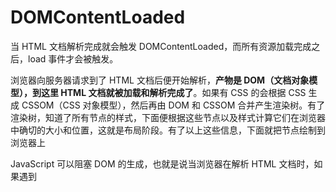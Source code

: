 # DOMContentLoaded

当 HTML 文档解析完成就会触发 DOMContentLoaded，而所有资源加载完成之后，load 事件才会被触发。

浏览器向服务器请求到了 HTML 文档后便开始解析，**产物是 DOM（文档对象模型），到这里 HTML 文档就被加载和解析完成了**。如果有 CSS 的会根据 CSS 生成 CSSOM（CSS 对象模型），然后再由 DOM 和 CSSOM 合并产生渲染树。有了渲染树，知道了所有节点的样式，下面便根据这些节点以及样式计算它们在浏览器中确切的大小和位置，这就是布局阶段。有了以上这些信息，下面就把节点绘制到浏览器上

JavaScript 可以阻塞 DOM 的生成，也就是说当浏览器在解析 HTML 文档时，如果遇到 <script>，便会停下对 HTML 文档的解析，转而去处理脚本。如果脚本是内联的，浏览器会先去执行这段内联的脚本，如果是外链的，那么先会去加载脚本，然后执行。在处理完脚本之后，浏览器便继续解析 HTML 文档。

当文档中没有脚本时，浏览器解析完文档便能触发 DOMContentLoaded 事件；如果文档中包含脚本，则脚本会阻塞文档的解析，而脚本需要等 CSSOM 构建完成才能执行。在任何情况下，DOMContentLoaded 的触发不需要等待图片等其他资源加载完成。

## defer async

当 HTML 文档被解析时如果遇见 defer 脚本，则在后台加载脚本，文档解析过程不中断，而等文档解析结束之后，defer 脚本执行。另外，defer 脚本的执行顺序与定义时的位置有关。

当 HTML 文档被解析时如果遇见 async 脚本，则在后台加载脚本，文档解析过程不中断。脚本加载完成后，文档停止解析，脚本执行，执行结束后文档继续解析。

DOMContentLoaded 只有在 defer 脚本执行结束后才会被触发。 

如果 script 标签中包含 async，则 HTML 文档构建不受影响，解析完毕后，DOMContentLoaded 触发，而不需要等待 async 脚本执行、样式表加载等等。

添加了 async 标签的脚本加载完毕的时间无非有两种情况，一种是 HTML 还没有被解析完，那么 HTML 停止解析，去执行脚本；另一种是 HTML 解析完毕，直接去执行脚本。而 DomContentLoaded 事件只关注 HTML 是否被解析完，而不管 async 脚本。

---

如果文档中包含脚本，则脚本会阻塞文档的解析，而脚本需要等 CSSOM 构建完成才能执行，等待的是script标签之前的cssom构建完成

[DOMContentLoaded](http://link.zhihu.com/?target=https%3A//developer.mozilla.org/zh-CN/docs/Web/Events/DOMContentLoaded) 事件必须等待其所属script之前的样式表加载解析完成才会触发。

---

如果script中使用defer属性，表明在HTML解析完成后才执行js的内容，这时候的HTML已经解析完成了，为什么不直接触发DOMContentLoaded事件，而是等待 CSSOM 构建完成和defer脚本的执行完成后才触发DOMContentLoaded事件？

先看 [HTML Standard](http://link.zhihu.com/?target=https%3A//html.spec.whatwg.org/multipage/parsing.html%23the-end) 第 3 条，当有 "ready to be parser-executed" 的标签时，就要执行带有这个标签的脚本，这一步是在第 4 步之前。再到 [HTML Standard](http://link.zhihu.com/?target=https%3A//html.spec.whatwg.org/multipage/scripting.html) 中搜索 "the element has a defer attribute"，就会发现当 script 中 defer 为 true 时，会被打上上述标签。

> https://zhuanlan.zhihu.com/p/25876048
>
> https://www.w3.org/TR/html5/syntax.html#the-end